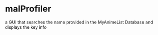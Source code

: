 # malProfiler
 a GUI that searches the name provided in the MyAnimeList Database and displays the key info
